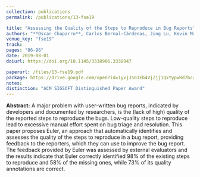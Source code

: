 ```yaml
---
collection: publications
permalink: /publications/13-fse19

title: "Assessing the Quality of the Steps to Reproduce in Bug Reports"
authors: "**Oscar Chaparro**, Carlos Bernal-Cárdenas, Jing Lu, Kevin Moran, Andrian Marcus, Massimiliano Di Penta, Denys Poshyvanyk, and Vincent Ng"
venue_key: "fse19"
track: 
pages: "86-96"
date: 2019-08-01
doiurl: https://doi.org/10.1145/3338906.3338947

paperurl: /files/13-fse19.pdf
package: https://drive.google.com/open?id=1yvjJ561Eb4VjZjj1QxYypwRd7bcxFApI&usp=drive_fs
notes: 
distinction: "ACM SIGSOFT Distinguished Paper Award"
---
```


**Abstract:** A major problem with user-written bug reports, indicated by developers and documented by researchers, is the (lack of high) quality of the reported steps to reproduce the bugs. Low-quality steps to reproduce lead to excessive manual effort spent on bug triage and resolution. This paper proposes Euler, an approach that automatically identifies and assesses the quality of the steps to reproduce in a bug report, providing feedback to the reporters, which they can use to improve the bug report. The feedback provided by Euler was assessed by external evaluators and the results indicate that Euler correctly identified 98% of the existing steps to reproduce and 58% of the missing ones, while 73% of its quality annotations are correct.